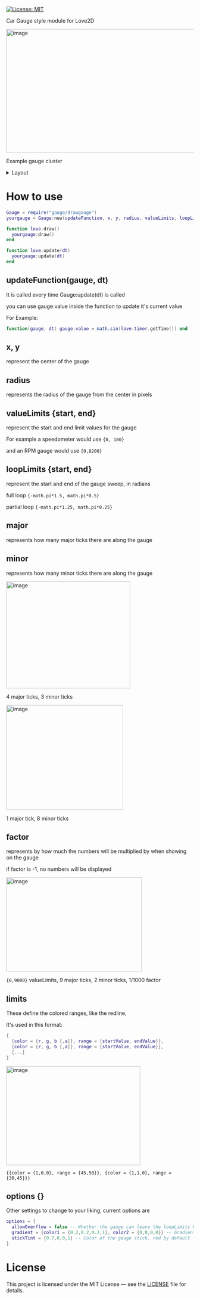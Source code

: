 [![License: MIT](https://img.shields.io/badge/License-MIT-yellow.svg)](LICENSE)

Car Gauge style module for Love2D

<img width="602" height="332" alt="image" src="https://github.com/user-attachments/assets/8d5b2ff8-1690-431b-bd21-29684e2316a7" />

Example gauge cluster
<details>
<summary>Layout</summary>
  
```lua
local Gauge = require('gauge/drawgauge')
local gauges = {}
local car = {
  rpm = 3700,
  maxrpm = 8000,
  speed = 72.5/3.6,
  engTemp = 34,
  fuel = 0.9998
}

function love.load()
  local gradientcolor = {color1 = {0.5,0,0,1}, color2 = {0,0,0,0}}
  
  table.insert(gauges,Gauge:new(function(gauge) if car.rpm then gauge.value = car.rpm else gauge.value = nil end if car.maxrpm then gauge.valueLimits[2] = math.ceil((car.maxrpm + 501) / 1000) * 1000; gauge.major = math.ceil((car.maxrpm + 501) / 1000); gauge.limits[1].range = {car.maxrpm,math.ceil((car.maxrpm + 501) / 1000) * 1000} end end, 120,120,100,{0,8000},{-math.pi*1.10,lerp(-math.pi*0.25,-math.pi*0.5,0.5)},8,0,1/1000,{{color={1,0,0},range={6000,8000}}},{gradient = gradientcolor}))
  table.insert(gauges,Gauge:new(function(gauge) if car.fuel then gauge.value = car.fuel else gauge.value = nil end end, 480,200,100,{0,1},{math.pi*0.20,-math.pi*0.20},4,1,-1,nil,{}))
  table.insert(gauges,Gauge:new(function(gauge) if car.engTemp then gauge.value = car.engTemp else gauge.value = nil end end, 360, 260, 80, {45,115}, {-math.pi,0}, 2,3,1, {{color={1,0,0},range={109,115}}}, {allowOverflow = false}))
  table.insert(gauges,Gauge:new(function(gauge) if car.speed then gauge.value = car.speed*3.6; gauge.valueLimits = {math.floor((car.speed*3.6)/180)*180, math.floor((car.speed*3.6)/180+1)*180} end end, 300,150,140,{0,180},{-math.pi*1.25,0},9,3,1,nil,{allowOverflow = false,gradient = gradientcolor}))
end

function love.update(dt)
  for _,gauge in ipairs(gauges) do
    gauge:update(dt)
  end
end

function love.draw()
  for _,gauge in ipairs(gauges) do
    gauge:draw()
  end
end

function lerp(a,b,t)
	return a * (1.0 - t) + b * t
end
```
</details>

# How to use

```lua
Gauge = require("gauge/drawgauge")
yourgauge = Gauge:new(updateFunction, x, y, radius, valueLimits, loopLimits, major, minor, factor, limits, options)

function love.draw()
  yourgauge:draw()
end

function love.update(dt)
  yourgauge:update(dt)
end
```
## updateFunction(gauge, dt)

It is called every time Gauge:update(dt) is called

you can use gauge.value inside the function to update it's current value

For Example:
```lua
function(gauge, dt) gauge.value = math.sin(love.timer.getTime()) end
```

## x, y

represent the center of the gauge

## radius

represents the radius of the gauge from the center in pixels

## valueLimits {start, end}
represent the start and end limit values for the gauge

For example a speedometer would use ``{0, 180}``

and an RPM gauge would use ``{0,8200}``

## loopLimits {start, end}
represent the start and end of the gauge sweep, in radians

full loop ``{-math.pi*1.5, math.pi*0.5}``

partial loop ``{-math.pi*1.25, math.pi*0.25}``

## major
represents how many major ticks there are along the gauge
## minor
represents how many minor ticks there are along the gauge

<img width="333" height="287" alt="image" src="https://github.com/user-attachments/assets/f3b435fc-7b74-4876-8a7f-74f080a2aef5" />

4 major ticks, 3 minor ticks

<img width="314" height="282" alt="image" src="https://github.com/user-attachments/assets/884692ea-cc0c-479e-95ec-1149c825b43c" />

1 major tick, 8 minor ticks

## factor
represents by how much the numbers will be multiplied by when showing on the gauge

if factor is -1, no numbers will be displayed

<img width="364" height="253" alt="image" src="https://github.com/user-attachments/assets/42df50fa-92e2-4427-aed4-ce341a135790" />

``{0,9000}`` valueLimits, 9 major ticks, 2 minor ticks, 1/1000 factor

## limits
These define the colored ranges, like the redline,

It's used in this format:
```lua
{
  {color = {r, g, b [,a]}, range = {startValue, endValue}},
  {color = {r, g, b [,a]}, range = {startValue, endValue}},
  {...}
}
```

<img width="360" height="266" alt="image" src="https://github.com/user-attachments/assets/4860f48b-29d1-4105-a409-b43e5a3a8bbe" />

``{{color = {1,0,0}, range = {45,50}},
   {color = {1,1,0}, range = {30,45}}}``

## options {}
Other settings to change to your liking, current options are
```lua
options = {
  allowOverflow = false -- Whether the gauge can leave the loopLimits boundaries
  gradient = {color1 = {0.2,0.2,0.2,1}, color2 = {0,0,0,0}} -- Gradient colors inside the gauge
  stickTint = {0.7,0,0,1} -- Color of the gauge stick, red by default
}
```

# License

This project is licensed under the MIT License — see the [LICENSE](LICENSE) file for details.
